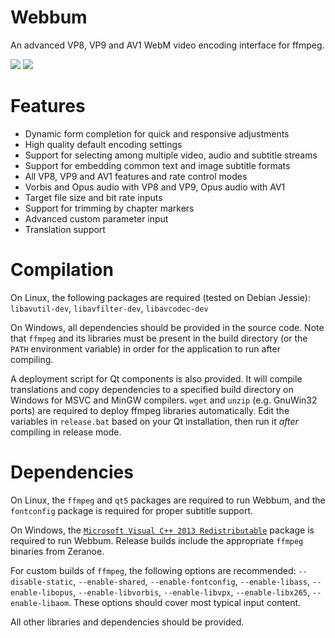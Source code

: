 # Webbum
An advanced VP8, VP9 and AV1 WebM video encoding interface for ffmpeg.

![](https://rzumer.tebako.net/img/webbum1.png?raw=true)
![](https://rzumer.tebako.net/img/webbum2.png?raw=true)

# Features
- Dynamic form completion for quick and responsive adjustments
- High quality default encoding settings
- Support for selecting among multiple video, audio and subtitle streams
- Support for embedding common text and image subtitle formats
- All VP8, VP9 and AV1 features and rate control modes
- Vorbis and Opus audio with VP8 and VP9, Opus audio with AV1
- Target file size and bit rate inputs
- Support for trimming by chapter markers
- Advanced custom parameter input
- Translation support

# Compilation
On Linux, the following packages are required (tested on Debian Jessie):  
`libavutil-dev`, `libavfilter-dev`, `libavcodec-dev`

On Windows, all dependencies should be provided in the source code. 
Note that `ffmpeg` and its libraries must be present in the build directory 
(or the `PATH` environment variable) in order for the application to run after compiling.

A deployment script for Qt components is also provided. 
It will compile translations and copy dependencies to a specified build directory on Windows for MSVC and MinGW compilers.
`wget` and `unzip` (e.g. GnuWin32 ports) are required to deploy ffmpeg libraries automatically.
Edit the variables in `release.bat` based on your Qt installation, then run it *after* compiling in release mode.

# Dependencies
On Linux, the `ffmpeg` and `qt5` packages are required to run Webbum, and the `fontconfig` package is required for proper subtitle support.

On Windows, the [`Microsoft Visual C++ 2013 Redistributable`](https://www.microsoft.com/en-ca/download/details.aspx?id=40784) package is required to run Webbum. Release builds include the appropriate `ffmpeg` binaries from Zeranoe.

For custom builds of `ffmpeg`, the following options are recommended: `--disable-static`, `--enable-shared`, `--enable-fontconfig`, `--enable-libass`, `--enable-libopus`, `--enable-libvorbis`, `--enable-libvpx`, `--enable-libx265`, `--enable-libaom`. These options should cover most typical input content.

All other libraries and dependencies should be provided.

